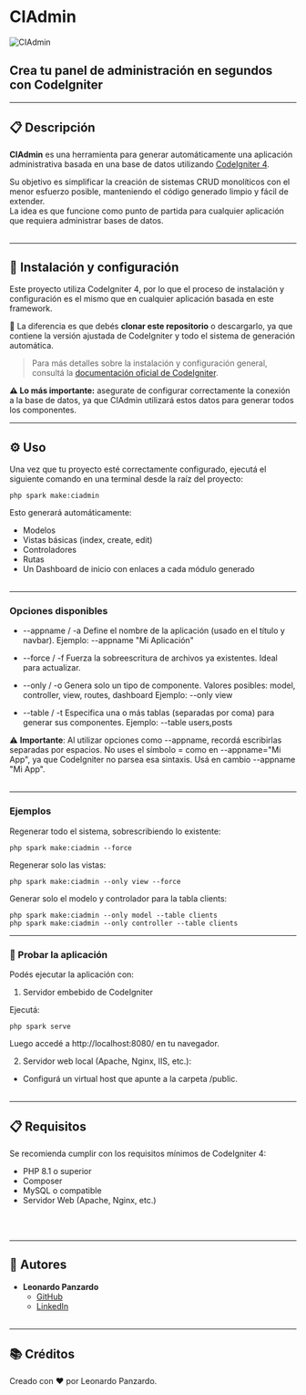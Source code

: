# CIAdmin

![CIAdmin](https://img.shields.io/badge/Administrador%20de%20Bases%20de%20Datos-CodeIgniter%204-EF4223?style=for-the-badge&logo=codeigniter&logoColor=white&labelColor=4223ef)

## Crea tu panel de administración en segundos con CodeIgniter

---

## 📋 Descripción

**CIAdmin** es una herramienta para generar automáticamente una aplicación administrativa basada en una base de datos utilizando [CodeIgniter 4](https://codeigniter.com/).

Su objetivo es simplificar la creación de sistemas CRUD monolíticos con el menor esfuerzo posible, manteniendo el código generado limpio y fácil de extender.  
La idea es que funcione como punto de partida para cualquier aplicación que requiera administrar bases de datos.
<br/><br/>

---

## 🚀 Instalación y configuración

Este proyecto utiliza CodeIgniter 4, por lo que el proceso de instalación y configuración es el mismo que en cualquier aplicación basada en este framework.

📌 La diferencia es que debés **clonar este repositorio** o descargarlo, ya que contiene la versión ajustada de CodeIgniter y todo el sistema de generación automática.

> Para más detalles sobre la instalación y configuración general, consultá la [documentación oficial de CodeIgniter](https://www.codeigniter.com/user_guide/index.html).

**⚠️ Lo más importante:** asegurate de configurar correctamente la conexión a la base de datos, ya que CIAdmin utilizará estos datos para generar todos los componentes.

---

## ⚙️ Uso

Una vez que tu proyecto esté correctamente configurado, ejecutá el siguiente comando en una terminal desde la raíz del proyecto:

```
php spark make:ciadmin
```

Esto generará automáticamente:

- Modelos
- Vistas básicas (index, create, edit)
- Controladores
- Rutas
- Un Dashboard de inicio con enlaces a cada módulo generado
<br/><br/>

---

### Opciones disponibles

- --appname / -a
  Define el nombre de la aplicación (usado en el título y navbar).
  Ejemplo: --appname "Mi Aplicación"

- --force / -f
  Fuerza la sobreescritura de archivos ya existentes. Ideal para actualizar.

- --only / -o
  Genera solo un tipo de componente. Valores posibles:
    model, controller, view, routes, dashboard
  Ejemplo: --only view

- --table / -t
  Especifica una o más tablas (separadas por coma) para generar sus componentes.
  Ejemplo: --table users,posts

⚠️ **Importante**: Al utilizar opciones como --appname, recordá escribirlas separadas por espacios. No uses el símbolo = como en --appname="Mi App", ya que CodeIgniter no parsea esa sintaxis. Usá en cambio --appname "Mi App".
<br/><br/>

---

### Ejemplos

Regenerar todo el sistema, sobrescribiendo lo existente:

```
php spark make:ciadmin --force
```

Regenerar solo las vistas:

```
php spark make:ciadmin --only view --force
```

Generar solo el modelo y controlador para la tabla clients:

```
php spark make:ciadmin --only model --table clients
php spark make:ciadmin --only controller --table clients
```

---

### 🧪 Probar la aplicación

Podés ejecutar la aplicación con:

1. Servidor embebido de CodeIgniter

  Ejecutá:

  ```
  php spark serve
  ```

  Luego accedé a http://localhost:8080/ en tu navegador.

2. Servidor web local (Apache, Nginx, IIS, etc.):

  - Configurá un virtual host que apunte a la carpeta /public.
<br/><br/>

---

## 📋 Requisitos

Se recomienda cumplir con los requisitos mínimos de CodeIgniter 4:

- PHP 8.1 o superior
- Composer
- MySQL o compatible
- Servidor Web (Apache, Nginx, etc.)

<br/><br/>

---

## 👥 Autores

- **Leonardo Panzardo**
  - [GitHub](https://github.com/leopanzardo)
  - [LinkedIn](https://www.linkedin.com/in/leopanzardo/)
<br/><br/>

---

## 📚 Créditos

Creado con ❤️ por Leonardo Panzardo.

